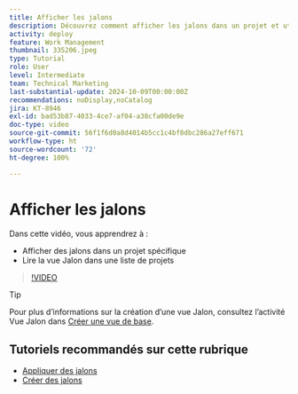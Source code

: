 ```yaml
---
title: Afficher les jalons
description: Découvrez comment afficher les jalons dans un projet et utiliser la vue jalonnée dans la zone [!UICONTROL Projet].
activity: deploy
feature: Work Management
thumbnail: 335206.jpeg
type: Tutorial
role: User
level: Intermediate
team: Technical Marketing
last-substantial-update: 2024-10-09T00:00:00Z
recommendations: noDisplay,noCatalog
jira: KT-8946
exl-id: bad53b87-4033-4ce7-af04-a38cfa00de9e
doc-type: video
source-git-commit: 56f1f6d0a8d4014b5cc1c4bf8dbc286a27eff671
workflow-type: ht
source-wordcount: '72'
ht-degree: 100%

---
```


# Afficher les jalons

Dans cette vidéo, vous apprendrez à :

* Afficher des jalons dans un projet spécifique
* Lire la vue Jalon dans une liste de projets

>[!VIDEO](https://video.tv.adobe.com/v/335206/?quality=12&learn=on)

>[!TIP]
>
>Pour plus d’informations sur la création d’une vue Jalon, consultez l’activité Vue Jalon dans [Créer une vue de base](/help/reporting/basic-reporting/create-a-basic-view.md).

## Tutoriels recommandés sur cette rubrique

* [Appliquer des jalons](/help/manage-work/approval-processes-and-milestone-paths/apply-milestones.md)
* [Créer des jalons](/help/administration-and-setup/approval-processes-and-milestone-paths/creating-milestones.md)

